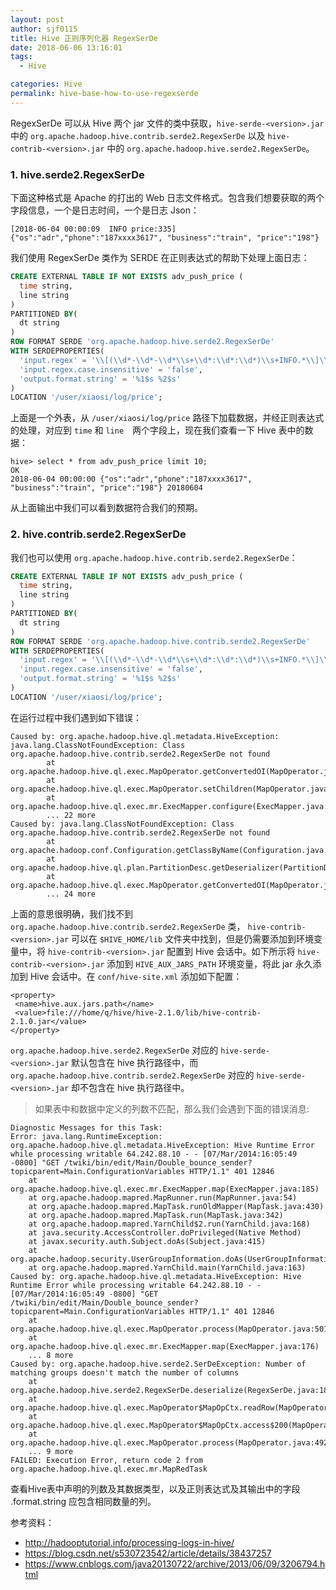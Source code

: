 ```yaml
---
layout: post
author: sjf0115
title: Hive 正则序列化器 RegexSerDe
date: 2018-06-06 13:16:01
tags:
  - Hive

categories: Hive
permalink: hive-base-how-to-use-regexserde
---
```


RegexSerDe 可以从 Hive 两个 jar 文件的类中获取，`hive-serde-<version>.jar`中的 `org.apache.hadoop.hive.contrib.serde2.RegexSerDe` 以及 `hive-contrib-<version>.jar` 中的 `org.apache.hadoop.hive.serde2.RegexSerDe`。

### 1. hive.serde2.RegexSerDe

下面这种格式是 Apache 的打出的 Web 日志文件格式。包含我们想要获取的两个字段信息，一个是日志时间，一个是日志 Json：
```
[2018-06-04 00:00:09  INFO price:335] {"os":"adr","phone":"187xxxx3617", "business":"train", "price":"198"}
```
我们使用 RegexSerDe 类作为 SERDE 在正则表达式的帮助下处理上面日志：
```sql
CREATE EXTERNAL TABLE IF NOT EXISTS adv_push_price (
  time string,
  line string
)
PARTITIONED BY(
  dt string
)
ROW FORMAT SERDE 'org.apache.hadoop.hive.serde2.RegexSerDe'
WITH SERDEPROPERTIES(
  'input.regex' = '\\[(\\d*-\\d*-\\d*\\s+\\d*:\\d*:\\d*)\\s+INFO.*\\]\\s+(.*)',
  'input.regex.case.insensitive' = 'false',
  'output.format.string' = '%1$s %2$s'
)
LOCATION '/user/xiaosi/log/price';
```
上面是一个外表，从 `/user/xiaosi/log/price` 路径下加载数据，并经正则表达式的处理，对应到 `time` 和 `line`　两个字段上，现在我们查看一下 Hive 表中的数据：
```
hive> select * from adv_push_price limit 10;
OK
2018-06-04 00:00:00 {"os":"adr","phone":"187xxxx3617", "business":"train", "price":"198"} 20180604
```
从上面输出中我们可以看到数据符合我们的预期。

### 2. hive.contrib.serde2.RegexSerDe

我们也可以使用 `org.apache.hadoop.hive.contrib.serde2.RegexSerDe`：
```sql
CREATE EXTERNAL TABLE IF NOT EXISTS adv_push_price (
  time string,
  line string
)
PARTITIONED BY(
  dt string
)
ROW FORMAT SERDE 'org.apache.hadoop.hive.contrib.serde2.RegexSerDe'
WITH SERDEPROPERTIES(
  'input.regex' = '\\[(\\d*-\\d*-\\d*\\s+\\d*:\\d*:\\d*)\\s+INFO.*\\]\\s+(.*)',
  'input.regex.case.insensitive' = 'false',
  'output.format.string' = '%1$s %2$s'
)
LOCATION '/user/xiaosi/log/price';
```
在运行过程中我们遇到如下错误：
```
Caused by: org.apache.hadoop.hive.ql.metadata.HiveException: java.lang.ClassNotFoundException: Class org.apache.hadoop.hive.contrib.serde2.RegexSerDe not found
        at org.apache.hadoop.hive.ql.exec.MapOperator.getConvertedOI(MapOperator.java:329)
        at org.apache.hadoop.hive.ql.exec.MapOperator.setChildren(MapOperator.java:364)
        at org.apache.hadoop.hive.ql.exec.mr.ExecMapper.configure(ExecMapper.java:106)
        ... 22 more
Caused by: java.lang.ClassNotFoundException: Class org.apache.hadoop.hive.contrib.serde2.RegexSerDe not found
        at org.apache.hadoop.conf.Configuration.getClassByName(Configuration.java:1626)
        at org.apache.hadoop.hive.ql.plan.PartitionDesc.getDeserializer(PartitionDesc.java:175)
        at org.apache.hadoop.hive.ql.exec.MapOperator.getConvertedOI(MapOperator.java:295)
        ... 24 more
```
上面的意思很明确，我们找不到 `org.apache.hadoop.hive.contrib.serde2.RegexSerDe` 类， `hive-contrib-<version>.jar` 可以在 `$HIVE_HOME/lib` 文件夹中找到，但是仍需要添加到环境变量中，将 `hive-contrib-<version>.jar` 配置到 Hive 会话中。如下所示将 `hive-contrib-<version>.jar` 添加到 `HIVE_AUX_JARS_PATH` 环境变量，将此 jar 永久添加到 Hive 会话中。在 `conf/hive-site.xml` 添加如下配置：
```
<property>
 <name>hive.aux.jars.path</name>
 <value>file:///home/q/hive/hive-2.1.0/lib/hive-contrib-2.1.0.jar</value>
</property>
```

`org.apache.hadoop.hive.serde2.RegexSerDe` 对应的 `hive-serde-<version>.jar` 默认包含在 hive 执行路径中，而 `org.apache.hadoop.hive.contrib.serde2.RegexSerDe` 对应的 `hive-serde-<version>.jar` 却不包含在 hive 执行路径中。

> 如果表中和数据中定义的列数不匹配，那么我们会遇到下面的错误消息:
```
Diagnostic Messages for this Task:
Error: java.lang.RuntimeException: org.apache.hadoop.hive.ql.metadata.HiveException: Hive Runtime Error while processing writable 64.242.88.10 - - [07/Mar/2014:16:05:49 -0800] "GET /twiki/bin/edit/Main/Double_bounce_sender?topicparent=Main.ConfigurationVariables HTTP/1.1" 401 12846
	at org.apache.hadoop.hive.ql.exec.mr.ExecMapper.map(ExecMapper.java:185)
	at org.apache.hadoop.mapred.MapRunner.run(MapRunner.java:54)
	at org.apache.hadoop.mapred.MapTask.runOldMapper(MapTask.java:430)
	at org.apache.hadoop.mapred.MapTask.run(MapTask.java:342)
	at org.apache.hadoop.mapred.YarnChild$2.run(YarnChild.java:168)
	at java.security.AccessController.doPrivileged(Native Method)
	at javax.security.auth.Subject.doAs(Subject.java:415)
	at org.apache.hadoop.security.UserGroupInformation.doAs(UserGroupInformation.java:1548)
	at org.apache.hadoop.mapred.YarnChild.main(YarnChild.java:163)
Caused by: org.apache.hadoop.hive.ql.metadata.HiveException: Hive Runtime Error while processing writable 64.242.88.10 - - [07/Mar/2014:16:05:49 -0800] "GET /twiki/bin/edit/Main/Double_bounce_sender?topicparent=Main.ConfigurationVariables HTTP/1.1" 401 12846
	at org.apache.hadoop.hive.ql.exec.MapOperator.process(MapOperator.java:501)
	at org.apache.hadoop.hive.ql.exec.mr.ExecMapper.map(ExecMapper.java:176)
	... 8 more
Caused by: org.apache.hadoop.hive.serde2.SerDeException: Number of matching groups doesn't match the number of columns
	at org.apache.hadoop.hive.serde2.RegexSerDe.deserialize(RegexSerDe.java:180)
	at org.apache.hadoop.hive.ql.exec.MapOperator$MapOpCtx.readRow(MapOperator.java:136)
	at org.apache.hadoop.hive.ql.exec.MapOperator$MapOpCtx.access$200(MapOperator.java:100)
	at org.apache.hadoop.hive.ql.exec.MapOperator.process(MapOperator.java:492)
	... 9 more
FAILED: Execution Error, return code 2 from org.apache.hadoop.hive.ql.exec.mr.MapRedTask
```
查看Hive表中声明的列数及其数据类型，以及正则表达式及其输出中的字段 .format.string 应包含相同数量的列。

参考资料：
- http://hadooptutorial.info/processing-logs-in-hive/  
- https://blog.csdn.net/s530723542/article/details/38437257
- https://www.cnblogs.com/java20130722/archive/2013/06/09/3206794.html
